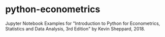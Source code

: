 # python-econometrics
Jupyter Notebook Examples for "Introduction to Python for Econometrics, Statistics and Data Analysis, 3rd Edition" by Kevin Sheppard, 2018.
